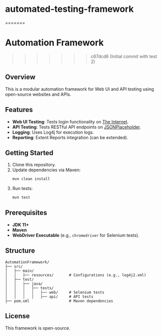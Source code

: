 # automated-testing-framework
=======

# Automation Framework

>>>>>>> c67dcd6 (Initial commit with test 2)
## Overview
This is a modular automation framework for Web UI and API testing using open-source websites and APIs.

## Features
- **Web UI Testing**: Tests login functionality on [The Internet](https://the-internet.herokuapp.com/).
- **API Testing**: Tests RESTful API endpoints on [JSONPlaceholder](https://jsonplaceholder.typicode.com/).
- **Logging**: Uses Log4j for execution logs.
- **Reporting**: Extent Reports integration (can be extended).

## Getting Started
1. Clone this repository.
2. Update dependencies via Maven:
   ```bash
   mvn clean install
   ```
3. Run tests:
   ```bash
   mvn test
   ```

## Prerequisites
- **JDK 11+**
- **Maven**
- **WebDriver Executable** (e.g., `chromedriver` for Selenium tests).

## Structure
```
AutomationFramework/
├── src/
│   ├── main/
│   │   ├── resources/       # Configurations (e.g., log4j2.xml)
│   ├── test/
│   │   ├── java/
│   │   │   ├── tests/
│   │   │   │   ├── web/     # Selenium tests
│   │   │   │   ├── api/     # API tests
├── pom.xml                  # Maven dependencies
```

## License
This framework is open-source.

